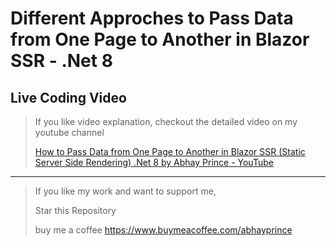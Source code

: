 # Different Approches to Pass Data from One Page to Another in Blazor SSR - .Net 8

## Live Coding Video
> If you like video explanation, checkout the detailed video on my youtube channel
> 
> [How to Pass Data from One Page to Another in Blazor SSR (Static Server Side Rendering) .Net 8 by Abhay Prince - YouTube](https://youtu.be/h_N2_UCmkYE)

-------------------------------

> If you like my work and want to support me, 
> 
> Star this Repository
> 
> buy me a coffee https://www.buymeacoffee.com/abhayprince
